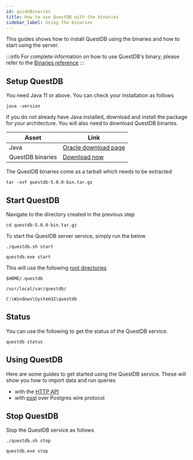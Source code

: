```yaml
---
id: guideBinaries
title: How to use QuestDB with the binaries
sidebar_label: Using the binaries
---
```


This guides shows how to install QuestDB using the binaries and how to start
using the server.

:::info
For complete information on how to use QuestDB's binary, please refer to
the [Binaries reference](binariesReference.md)
:::

## Setup QuestDB

You need Java 11 or above. You can check your installation as follows

```script title="Check Java version"
java -version
```

If you do not already have Java installed, download and install the package for
your architecture. You will also need to download QuestDB binaries.

| Asset            | Link                                                                                                |
| ---------------- | --------------------------------------------------------------------------------------------------- |
| Java             | [Oracle download page](https://www.oracle.com/java/technologies/javase-jdk11-downloads.html)        |
| QuestDB binaries | [Download now](https://github.com/questdb/questdb/releases/download/5.0.0/questdb-5.0.0-bin.tar.gz) |

The QuestDB binaries come as a tarball which needs to be extracted

```script title="Extract the tarball"
tar -xvf questdb-5.0.0-bin.tar.gz
```

## Start QuestDB

Navigate to the directory created in the previous step

```script
cd questdb-5.0.0-bin.tar.gz
```

To start the QuestDB server service, simply run the below

```script title="Linux & MacOS"
./questdb.sh start
```

```script title="Windows"
questdb.exe start
```

This will use the following [root directories](rootDirectoryStructure.md)

```script title="Linux"
$HOME/.questdb
```

```script title="MacOS"
/usr/local/var/questdb/
```

```script title="Windows"
C:\Windows\System32\questdb
```

<!--END_DOCUSAURUS_CODE_TABS-->

## Status

You can use the following to get the status of the QuestDB service.

```script title="Check status"
questdb status
```

## Using QuestDB

Here are some guides to get started using the QuestDB service. These will show
you how to import data and run queries

- with the [HTTP API](guideBinaries.md)
- with [psql](guidePSQL.md) over Postgres wire protocol

## Stop QuestDB

Stop the QuestDB service as follows

```script title="Linux & MacOS"
./questdb.sh stop
```

```script title="Windows"
questdb.exe stop
```
